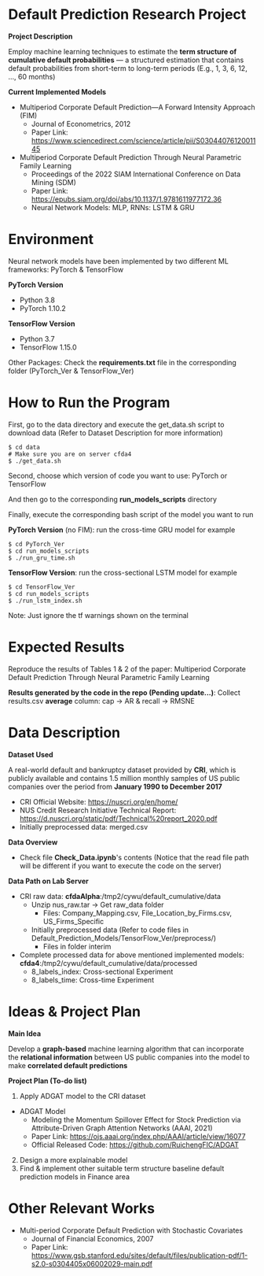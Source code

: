 # Default Prediction Research Project

**Project Description**

Employ machine learning techniques to estimate the **term structure of cumulative default probabilities** — a structured estimation that contains default probabilities from short-term to long-term periods (E.g., 1, 3, 6, 12, ..., 60 months)

**Current Implemented Models**

* Multiperiod Corporate Default Prediction—A Forward Intensity Approach (FIM)
  * Journal of Econometrics, 2012
  * Paper Link: https://www.sciencedirect.com/science/article/pii/S0304407612001145
* Multiperiod Corporate Default Prediction Through Neural Parametric Family Learning
  * Proceedings of the 2022 SIAM International Conference on Data Mining (SDM)
  * Paper Link: https://epubs.siam.org/doi/abs/10.1137/1.9781611977172.36
  * Neural Network Models: MLP, RNNs: LSTM & GRU

# Environment

Neural network models have been implemented by two different ML frameworks: PyTorch & TensorFlow 

**PyTorch Version**
* Python 3.8
* PyTorch 1.10.2

**TensorFlow Version**
* Python 3.7
* TensorFlow 1.15.0

Other Packages: Check the **requirements.txt** file in the corresponding folder (PyTorch_Ver & TensorFlow_Ver)

# How to Run the Program

First, go to the data directory and execute the get_data.sh script to download data (Refer to Dataset Description for more information)

```
$ cd data
# Make sure you are on server cfda4
$ ./get_data.sh
```

Second, choose which version of code you want to use: PyTorch or TensorFlow

And then go to the corresponding **run_models_scripts** directory

Finally, execute the corresponding bash script of the model you want to run

**PyTorch Version** (no FIM): run the cross-time GRU model for example
```
$ cd PyTorch_Ver
$ cd run_models_scripts
$ ./run_gru_time.sh
```

**TensorFlow Version**: run the cross-sectional LSTM model for example
```
$ cd TensorFlow_Ver
$ cd run_models_scripts
$ ./run_lstm_index.sh
```
Note: Just ignore the tf warnings shown on the terminal

# Expected Results
Reproduce the results of Tables 1 & 2 of the paper: Multiperiod Corporate Default Prediction Through Neural Parametric Family Learning

**Results generated by the code in the repo (Pending update...)**: Collect results.csv **average** column: cap -> AR & recall -> RMSNE


# Data Description
**Dataset Used**

A real-world default and bankruptcy dataset provided by **CRI**, which is publicly available and contains 1.5 million monthly samples of US public companies over the period from **January 1990 to December 2017**

* CRI Official Website: https://nuscri.org/en/home/
* NUS Credit Research Initiative Technical Report: https://d.nuscri.org/static/pdf/Technical%20report_2020.pdf
* Initially preprocessed data: merged.csv

**Data Overview**
* Check file **Check_Data.ipynb**'s contents (Notice that the read file path will be different if you want to execute the code on the server)

**Data Path on Lab Server**
* CRI raw data: **cfdaAlpha**:/tmp2/cywu/default_cumulative/data
  * Unzip nus_raw.tar -> Get raw_data folder
    * Files: Company_Mapping.csv, File_Location_by_Firms.csv, US_Firms_Specific
  * Initially preprocessed data (Refer to code files in Default_Prediction_Models/TensorFlow_Ver/preprocess/)
    * Files in folder interim 
* Complete processed data for above mentioned implemented models: **cfda4**:/tmp2/cywu/default_cumulative/data/processed
  * 8_labels_index: Cross-sectional Experiment
  * 8_labels_time: Cross-time Experiment

# Ideas & Project Plan
**Main Idea**

Develop a **graph-based** machine learning algorithm that can incorporate the **relational information** between US public companies into the model to make **correlated default predictions**

**Project Plan (To-do list)**
1. Apply ADGAT model to the CRI dataset
  * ADGAT Model
    * Modeling the Momentum Spillover Effect for Stock Prediction via Attribute-Driven Graph Attention Networks (AAAI, 2021)
    * Paper Link: https://ojs.aaai.org/index.php/AAAI/article/view/16077
    * Official Released Code: https://github.com/RuichengFIC/ADGAT
2. Design a more explainable model
3. Find & implement other suitable term structure baseline default prediction models in Finance area

# Other Relevant Works
* Multi-period Corporate Default Prediction with Stochastic Covariates
  * Journal of Financial Economics, 2007
  * Paper Link: https://www.gsb.stanford.edu/sites/default/files/publication-pdf/1-s2.0-s0304405x06002029-main.pdf


